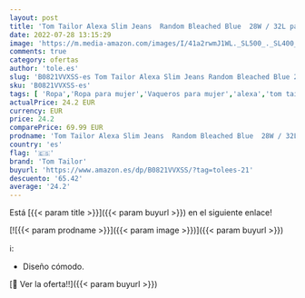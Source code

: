 ```yaml
---
layout: post
title: 'Tom Tailor Alexa Slim Jeans  Random Bleached Blue  28W / 32L para Mujer'
date: 2022-07-28 13:15:29
image: 'https://m.media-amazon.com/images/I/41a2rwmJ1WL._SL500_._SL400_.jpg'
comments: true
category: ofertas
author: 'tole.es'
slug: 'B0821VVXSS-es Tom Tailor Alexa Slim Jeans Random Bleached Blue 28W / 32L...'
sku: 'B0821VVXSS-es'
tags: [ 'Ropa','Ropa para mujer','Vaqueros para mujer','alexa','tom tailor','🇪🇸', ]
actualPrice: 24.2 EUR
currency: EUR
price: 24.2
comparePrice: 69.99 EUR
prodname: 'Tom Tailor Alexa Slim Jeans  Random Bleached Blue  28W / 32L para Mujer'
country: 'es'
flag: '🇪🇸'
brand: 'Tom Tailor'
buyurl: 'https://www.amazon.es/dp/B0821VVXSS/?tag=tolees-21'
descuento: '65.42'
average: '24.2'
---
```


Está [{{< param title >}}]({{< param buyurl >}}) en el siguiente enlace!

[![{{< param prodname >}}]({{< param image >}})]({{< param buyurl >}})

ℹ️:

- Diseño cómodo.

[🛒 Ver la oferta!!]({{< param buyurl >}})
